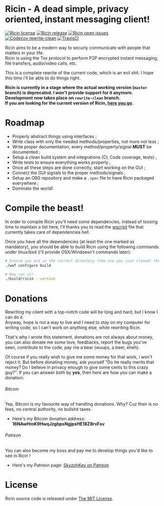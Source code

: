 # Ricin - A dead simple, privacy oriented, instant messaging client!

[![Ricin license](https://img.shields.io/badge/license-MIT-blue.svg?style=flat)](https://raw.githubusercontent.com/RicinApp/Ricin/rewrite-clean/LICENSE)
[![Ricin release](https://img.shields.io/github/release/RicinApp/Ricin.svg?style=flat)](https://github.com/RicinApp/Ricin/releases/latest)
[![Ricin open issues](https://img.shields.io/github/issues/RicinApp/Ricin.svg?style=flat)](https://github.com/RicinApp/Ricin/issues)
[![Codecov rewrite-clean](https://img.shields.io/codecov/c/github/RicinApp/Ricin/rewrite-clean.svg?style=flat)](https://codecov.io/github/RicinApp/Ricin)
[![TravisCI](https://img.shields.io/travis/RicinApp/Ricin/rewrite-clean.svg?style=flat)](https://travis-ci.org/RicinApp/Ricin)

Ricin aims to be a modern way to securly communicate with people that matters in your life.  
Ricin is using the Tox protocol to perform P2P encrypted instant messaging, file transfers, audio/video calls, etc.

This is a complete rewrite of the current code, which is an evil shit. I hope this time i'll be able to do things right.


**Ricin is currently in a stage where the actual working version (`master` branch) is deprecated.
I won't provide support for it anymore. Development now takes place on `rewrite-clean` branch.  
If you are looking for the current version of Ricin, [here you go](https://github.com/RicinApp/Ricin/tree/master).**

# Roadmap
* Properly abstract things using interfaces ;
* Write class with only the needed methods/properties, not more not less ;
* Write proper documentation, every method/property/signal **MUST** be documented ;
* Setup a clean build system and integrations (CI, Code coverage, tests) ;
* Write tests to ensure everything works properly ;
* Once all these steps are done correctly, start working on the GUI ;
* Connect the GUI signals to the proper methods/signals ;
* Setup an OBS repository and make a `.spec` file to have Ricin packaged everywhere ;
* Dominate the world!

# Compile the beast!
In order to compile Ricin you'll need some dependencies, instead of loosing time to maintain a list here,
I'll thanks you to read the [wscript](wscript#L25-L37) file that currently takes care of dependencies hell.

Once you have all the dependencies (at least the one marked as mandatory), you should be able to build
Ricin using the following commands under linux/bsd (i'll provide OSX/Windoesn't commands later):

```bash
# Ensure you are in the correct directory (the one you just cloned) then:
./waf configure build

# Now run it!
./build/ricin --version
```

# Donations
Rewriting my client with a top-notch code will be long and hard, but I know I can do it.  
Anyway, hope is not a way to live and I need to stay on my computer for writing code, so I can't work on anything else,
while rewriting Ricin.

That's why I wrote this statement, donations are not always about money, you can also donate me some love, feedbacks,
report the bugs you've seen, contribute to the code, pay me a bear (wuups, a beer, eheh).

Of course if you really wish to give me some money for that work, i won't reject it. But before donating money, ask
yourself "Do he really merits that money? Do I believe in privacy enough to give some cents to this crazy guy?". If you
can answer both by **yes**, then here are how you can make a donation:

###### Bitcoin
Yep, Bitcoin is my favourite way of handling donations. Why? Cuz their is no fees, no central authority, no bullshit taxes.

* Here's my Bitcoin donation address: **16NAwHmK9HwqJzgbpsNgjpsHE18Z8rvFsv**

###### Patreon
You can also become my boss and pay me to develop things you'd like to see in Ricin !

* Here's my Patreon page: [SkyzohKey on Patreon](https://www.patreon.com/user?u=2330345)

# License
Ricin source code is released under [The MIT License](LICENSE).
